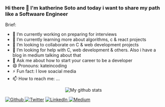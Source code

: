 ### Hi there 👋 I'm katherine Soto and today i want to share my path like a Softwaare Engineer

Brief:

- 🔭 I’m currently working on preparing for interviews
- 🌱 I’m currently learning more about algorithms, c & react projects
- 👯 I’m looking to collaborate on C & web development projects
- 🤔 I’m looking for help with C, web development & others. Also i have a blog in medium talking about that
- 💬 Ask me about how to start your career to be a developer
- 😄 Pronouns: kateincoding
- ⚡ Fun fact: I love soacial media
- 📫 How to reach me: ...

<p align="center">
  <img align="center" src="https://github-readme-stats.vercel.app/api/top-langs/?username=kateincoding&layout=compact&theme=vue&langs_count=6" alt="My github stats"/>
</p>
<p>
  <a href="https://github.com/kateincoding" target="_blank"><img alt="Github" src="https://img.shields.io/badge/GitHub-%2312100E.svg?&style=for-the-badge&logo=Github&logoColor=white" />
  </a> <a href="https://twitter.com/kateincoding" target="_blank"><img alt="Twitter" src="https://img.shields.io/badge/twitter-%231DA1F2.svg?&style=for-the-badge&logo=twitter&logoColor=white" /></a>
  <a href="https://www.linkedin.com/in/katherinesoto/" target="_blank"><img alt="LinkedIn" src="https://img.shields.io/badge/linkedin-%230077B5.svg?&style=for-the-badge&logo=linkedin&logoColor=white" />
  </a> <a href="https://kateincoding.medium.com/" target="_blank"><img alt="Medium" src="https://img.shields.io/badge/medium-%2312100E.svg?&style=for-the-badge&logo=medium&logoColor=white" /></a>
</p>
